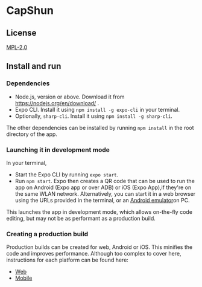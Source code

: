 # CapShun

## License
[MPL-2.0](https://github.com/devcer/CapShun/blob/master/LICENSE)

## Install and run

### Dependencies
* Node.js, version or above. Download it from https://nodejs.org/en/download/ .
* Expo CLI. Install it using `npm install -g expo-cli` in your terminal.
* Optionally, `sharp-cli`. Install it using `npm install -g sharp-cli`.

The other dependencies can be installed by running `npm install` in the root directory of the app.

### Launching it in development mode
In your terminal, 
* Start the Expo CLI by running `expo start`.
* Run `npm start`. Expo then creates a QR code that can be used to run the app on Android (Expo app or over ADB) or iOS (Expo App),if they're on the same WLAN network.
  Alternatively, you can start it in a web browser using the URLs provided in the terminal, or an [Android emulator](https://docs.expo.io/workflow/android-studio-emulator/)on PC.

This launches the app in development mode, which allows on-the-fly code editing, but may not be as performant as a production build.

### Creating a production build
Production builds can be created for web, Android or iOS. This minifies the code and improves performance. Although too complex to cover here, instructions for each platform can be found here:
* [Web](https://docs.expo.io/distribution/publishing-websites/)
* [Mobile](https://docs.expo.io/distribution/building-standalone-apps/)
